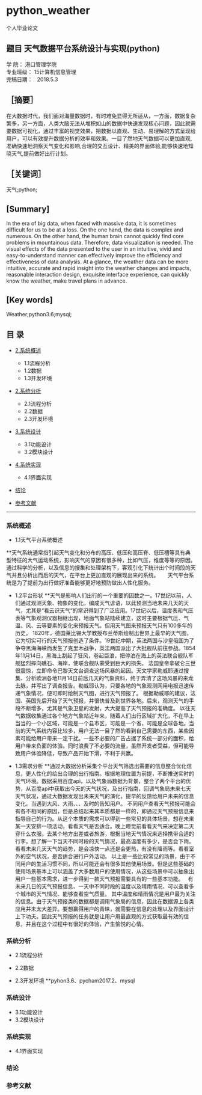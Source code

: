 # python_weather
个人毕业论文

## 题目 天气数据平台系统设计与实现(python)                       
学    院：   港口管理学院      
专业班级：   15计算机信息管理      
完稿日期：   2018.5.3           
## ［摘要］
在大数据时代，我们面对海量数据时，有时难免显得无所适从，一方面，数据复杂繁多，另一方面，人类大脑无法从堆积如山的数据中快速发现核心问题，因此就需要数据可视化，通过丰富的视觉效果，把数据以直观、生动、易理解的方式呈现给用户，可以有效提升数据分析的效率和效果。一目了然地天气数据可以更加直观,准确快速地洞察天气变化和影响,合理的交互设计、精美的界面体验,能够快速地知晓天气,提前做好出行计划。
## ［关键词］
天气;python;
## [Summary]
In the era of big data, when faced with massive data, it is sometimes difficult for us to be at a loss. On the one hand, the data is complex and numerous. On the other hand, the human brain cannot quickly find core problems in mountainous data. Therefore, data visualization is needed. The visual effects of the data presented to the user in an intuitive, vivid and easy-to-understand manner can effectively improve the efficiency and effectiveness of data analysis. At a glance, the weather data can be more intuitive, accurate and rapid insight into the weather changes and impacts, reasonable interaction design, exquisite interface experience, can quickly know the weather, make travel plans in advance.
## [Key words]
Weather;python3.6;mysql;
## 目 录
* [2.系统概述](#系统概述)

    * 1.1流程分析
    * 1.2数据
    * 1.3开发环境
    
* [2.系统分析](#系统分析)

    * 2.1流程分析
    * 2.2数据
    * 2.3开发环境

* [3.系统设计](#系统设计)

    * 3.1功能设计
    * 3.2模块设计
    
* [4.系统实现](#系统实现)

    * 4.1界面实现

* [结论](#结论)
* [参考文献](#参考文献)

****************

### 系统概述

 * 1.1天气平台系统概述
 
 **天气系统通常指引起天气变化和分布的高压、低压和高压脊、低压槽等具有典型特征的大气运动系统，影响天气的原因有很多种，比如气压，维度等等的原因。通过科学的分析，以及信息的搜集和处理架构下，客观引化下统计出个时间段的天气并且分析出而后的天气，在平台上更加直观的展现出来的系统。
      天气平台系统是为了提前为出行做好准备能够更好地预防做出人性化服务。
      
 * 1.2平台形状
 **天气是影响人们出行的一个重要的因数之一。17世纪以前，人们通过观测天象、物象的变化，编成天气谚语，以此预测当地未来几天的天气，尤其是“看云识天气“的常识得到了广泛应用。17世纪以后，温度表和气压表等气象观测仪器相继出现，地面气象站陆续建立，这时主要根据气压、气温、风、云等要素的变化来预报天气。但用天气图来预报天气只有100多年的历史。
1820年，德国莱比锡大学教授布兰蒂斯绘制出世界上最早的天气图，它为切实可行的天气预报创造了条件。19世纪中期，英法两国与沙皇俄国为了争夺黑海海峡而发生了克里木战争，英法两国派出了大批舰队前往参战。1854年11月14日，黑海上刮起了狂风，卷起巨浪，把停泊在海上的英法联合舰队军舰猛烈摔向礁石、海岸，使联合舰队蒙受到巨大的损失。 法国皇帝拿破仑三世很震惊，立即命令巴黎天文台调查这场风暴的起因。天文学家勒威耶通过搜集、分析欧洲各地11月14日前后几天的气象资料，终于弄清了这场风暴的来龙去脉，并写出了调查报告。勒威耶认为，只要各地的气象观测网用电报迅速传递气象情况，便可即时绘制天气图，进行天气预报了。
    根据勒威耶的建议，法国、英国先后开始了天气预报，并很快普及到世界各地。后来，观测天气的手段不断增多，尤其是气象卫星的发射，大大提高了天气预报的准确度。
    以往天气数据收集通过各个地方气象站近年来，随着人们出行区域扩大化，不在早上当当的一个小区域，可能是一个县市区，可能是一个省，可能是全球各地。当前的天气系统内容比较多，用户无法一目了然的看到自己需要的东西，某些因素可能给用户带来一定干扰。一些不必要的广告占据了系统一部分的面积，给用户带来负面的体验。同时浪费了不必要的流量，虽然开发者受益，但可能导致用户体验降低，导致产品开始下滑，不利于共赢。
    
 * 1.3需求分析
 **通过大数据分析采集个平台天气筛选出需要的信息整合优化信息，更人性化的给出合理的出行指南。根据地理位置为前提，不断推送实时的天气环境。数据采用百度api，以及气象局数据为背景，整合了两个平台的优势，从百度api中获取出今天的天气状况，及出行指南，回调气象局未来七天天气状况，通过大数据发现出未来天气的演化，提早的反馈给用户未来的信息变化。当遇到大风、大雨、、、及时的告知用户。
     不同用户查看天气预报可能会有各不相同的原因，但是总结起来其本质都是一样的，即通过天气预报信息来指导自己的行为。从这个本质的需求可以得到一些常见的具体场景。想在未来某一天安排一项活动，看看天气是否适合。晚上睡觉前看看天气来决定第二天穿什么衣服。去某个地方出差或者旅游，根据当地天气情况来选择携带合适的行李。想了解一下当天不同时段的天气情况，最高温度有多少，是否会下雨。看看未来几天天气的趋势，是会凉快一点还是会更热，有没有降雨等。看看室外的空气状况，是否适合进行户外活动。
以上是一些比较常见的场景，由于不同用户的生活习惯不同，所以可能还会有很多其他使用场景。但是这些基础的使用场景基本上可以涵盖了大多数用户的使用情况，从这些场景中可以抽象出用户一些基本需求，进一步得到一款天气预报需要具有的一些基本功能。
     有未来几日的天气预报信息、一天中不同时段的温度以及晴雨情况、可以查看多个城市的天气情况、能够查看空气质量。
     其中温度和晴雨情况是用户最为关注的信息。由于天气预报类的数据都是调用气象局的信息，因此在数据源上各类应用并未太大差异。要想赢得用户的青睐，就需要在信息的处理以及界面设计上下功夫。因此天气预报的任务就是让用户用最直观的方式获取最有效的信息，并且在这个过程中有很好的体验，产生愉悦的心情。
 
### 系统分析

 * 2.1流程分析
 
 * 2.2数据
 
 * 2.3开发环境
 **pyhon3.6、pycham2017.2、mysql
 
### 系统设计

 * 3.1功能设计
 * 3.2模块设计

 
### 系统实现

 * 4.1界面实现
 
### 结论

### 参考文献
